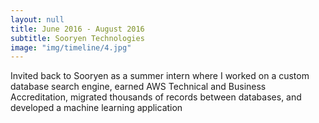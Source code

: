 ```yaml
---
layout: null
title: June 2016 - August 2016
subtitle: Sooryen Technologies
image: "img/timeline/4.jpg"
---
```

Invited back to Sooryen as a summer intern where I worked on a custom database search engine, earned AWS Technical and Business Accreditation, migrated thousands of records between databases, and developed a machine learning application